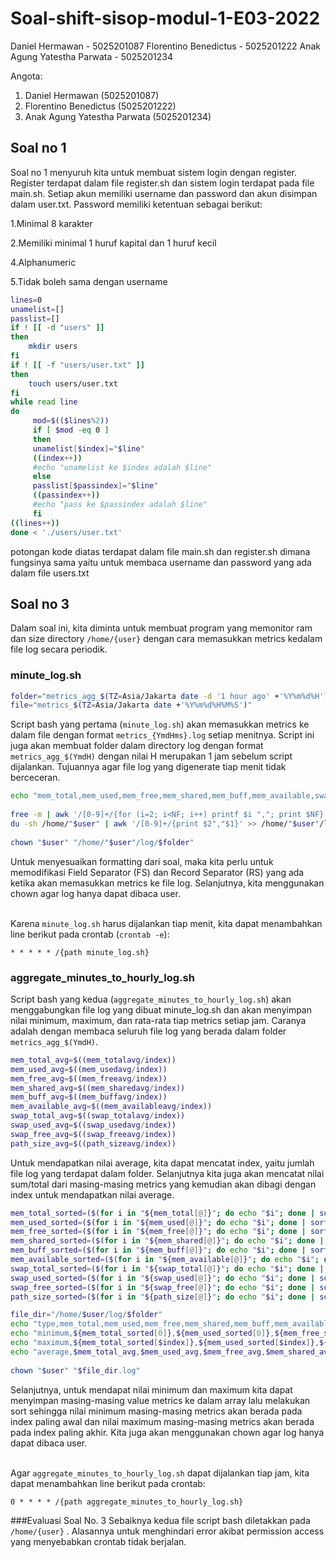 # Soal-shift-sisop-modul-1-E03-2022
Daniel Hermawan - 5025201087 
Florentino Benedictus - 5025201222
Anak Agung Yatestha Parwata - 5025201234

Angota:

1. Daniel Hermawan (5025201087)
2. Florentino Benedictus (5025201222)
3. Anak Agung Yatestha Parwata (5025201234)

## Soal no 1
Soal no 1 menyuruh kita untuk membuat sistem login dengan register. Register terdapat dalam file register.sh dan sistem login terdapat pada file main.sh. Setiap akun memiliki username dan password dan akun disimpan dalam user.txt. Password memiliki ketentuan sebagai berikut:

1.Minimal 8 karakter 

2.Memiliki minimal 1 huruf kapital dan 1 huruf kecil

4.Alphanumeric

5.Tidak boleh sama dengan username 

```bash
lines=0
unamelist=[]
passlist=[]
if ! [[ -d "users" ]]
then
    mkdir users
fi
if ! [[ -f "users/user.txt" ]]
then
    touch users/user.txt
fi
while read line
do
     mod=$(($lines%2))
     if [ $mod -eq 0 ]
     then
     unamelist[$index]="$line"
     ((index++))
     #echo "unamelist ke $index adalah $line"
     else
     passlist[$passindex]="$line"
     ((passindex++))
     #echo "pass ke $passindex adalah $line"
     fi
((lines++))
done < './users/user.txt'
``` 
potongan kode diatas terdapat dalam file main.sh dan register.sh dimana fungsinya sama yaitu untuk membaca username dan password yang ada dalam file users.txt



## Soal no 3
Dalam soal ini, kita diminta untuk membuat program yang memonitor ram dan size directory `/home/{user}` dengan cara memasukkan metrics kedalam file log secara periodik.
 
### minute_log.sh 
```bash
folder="metrics_agg_$(TZ=Asia/Jakarta date -d '1 hour ago' +'%Y%m%d%H')"
file="metrics_$(TZ=Asia/Jakarta date +'%Y%m%d%H%M%S')"
```
 
Script bash yang pertama (`minute_log.sh`) akan memasukkan metrics ke dalam file dengan format `metrics_{YmdHms}.log` setiap menitnya. Script ini juga akan membuat folder dalam directory log dengan format `metrics_agg_$(YmdH)` dengan nilai H merupakan 1 jam sebelum script dijalankan. Tujuannya agar file log yang digenerate tiap menit tidak berceceran.
 
```bash
echo "mem_total,mem_used,mem_free,mem_shared,mem_buff,mem_available,swap_total,swap_used,swap_free,path,path_size" >> /home/"$user"/log/$folder/"$file.log"
 
free -m | awk '/[0-9]+/{for (i=2; i<NF; i++) printf $i ","; print $NF}' ORS="," >> /home/"$user"/log/$folder/"$file.log"
du -sh /home/"$user" | awk '/[0-9]+/{print $2","$1}' >> /home/"$user"/log/$folder/"$file.log"
 
chown "$user" "/home/"$user"/log/$folder"
```
 
Untuk menyesuaikan formatting dari soal, maka kita perlu untuk memodifikasi Field Separator (FS) dan Record Separator (RS) yang ada ketika akan memasukkan metrics ke file log. Selanjutnya, kita menggunakan chown agar log hanya dapat dibaca user.<br/><br/>
 
Karena `minute_log.sh` harus dijalankan tiap menit, kita dapat menambahkan line berikut pada crontab (`crontab -e`):
 
```
* * * * * /{path minute_log.sh}
```
 
### aggregate_minutes_to_hourly_log.sh 
Script bash yang kedua (`aggregate_minutes_to_hourly_log.sh`) akan menggabungkan file log yang dibuat minute_log.sh dan akan menyimpan nilai minimum, maximum, dan rata-rata tiap metrics setiap jam. Caranya adalah dengan membaca seluruh file log yang berada dalam folder `metrics_agg_$(YmdH)`.
 
```bash
mem_total_avg=$((mem_totalavg/index))
mem_used_avg=$((mem_usedavg/index))
mem_free_avg=$((mem_freeavg/index))
mem_shared_avg=$((mem_sharedavg/index))
mem_buff_avg=$((mem_buffavg/index))
mem_available_avg=$((mem_availableavg/index))
swap_total_avg=$((swap_totalavg/index))
swap_used_avg=$((swap_usedavg/index))
swap_free_avg=$((swap_freeavg/index))
path_size_avg=$((path_sizeavg/index))
```
 
Untuk mendapatkan nilai average, kita dapat mencatat index, yaitu jumlah file log yang terdapat dalam folder. Selanjutnya kita juga akan mencatat nilai sum/total dari masing-masing metrics yang kemudian akan dibagi dengan index untuk mendapatkan nilai average.
 
```bash
mem_total_sorted=($(for i in "${mem_total[@]}"; do echo "$i"; done | sort -n))
mem_used_sorted=($(for i in "${mem_used[@]}"; do echo "$i"; done | sort -n))
mem_free_sorted=($(for i in "${mem_free[@]}"; do echo "$i"; done | sort -n))
mem_shared_sorted=($(for i in "${mem_shared[@]}"; do echo "$i"; done | sort -n))
mem_buff_sorted=($(for i in "${mem_buff[@]}"; do echo "$i"; done | sort -n))
mem_available_sorted=($(for i in "${mem_available[@]}"; do echo "$i"; done | sort -n))
swap_total_sorted=($(for i in "${swap_total[@]}"; do echo "$i"; done | sort -n))
swap_used_sorted=($(for i in "${swap_used[@]}"; do echo "$i"; done | sort -n))
swap_free_sorted=($(for i in "${swap_free[@]}"; do echo "$i"; done | sort -n))
path_size_sorted=($(for i in "${path_size[@]}"; do echo "$i"; done | sort -n))
```
```bash
file_dir="/home/$user/log/$folder"
echo "type,mem_total,mem_used,mem_free,mem_shared,mem_buff,mem_available,swap_total,swap_used,swap_free,path,path_size" > "$file_dir.log"
echo "minimum,${mem_total_sorted[0]},${mem_used_sorted[0]},${mem_free_sorted[0]},${mem_shared_sorted[0]},${mem_buff_sorted[0]},${mem_available_sorted[0]},${swap_total_sorted[0]},${swap_used_sorted[0]},${swap_free_sorted[9]},$path_dir,${path_size_sorted[0]}M" >> "$file_dir.log"
echo "maximum,${mem_total_sorted[$index]},${mem_used_sorted[$index]},${mem_free_sorted[$index]},${mem_shared_sorted[$index]},${mem_buff_sorted[$index]},${mem_available_sorted[$index]},${swap_total_sorted[$index]},${swap_used_sorted[$index]},${swap_free_sorted[$index]},$path_dir,${path_size_sorted[$index]}M" >> "$file_dir.log"
echo "average,$mem_total_avg,$mem_used_avg,$mem_free_avg,$mem_shared_avg,$mem_buff_avg,$mem_available_avg,$swap_total_avg,$swap_used_avg,$swap_free_avg,$path_dir,$path_size_avg""M" >> "$file_dir.log"
 
chown "$user" "$file_dir.log"
```
 
Selanjutnya, untuk mendapat nilai minimum dan maximum kita dapat menyimpan masing-masing value metrics ke dalam array lalu melakukan sort sehingga nilai minimum masing-masing metrics akan berada pada index paling awal dan nilai maximum masing-masing metrics akan berada pada index paling akhir. Kita juga akan menggunakan chown agar log hanya dapat dibaca user.<br/><br/>
 
Agar `aggregate_minutes_to_hourly_log.sh` dapat dijalankan tiap jam, kita dapat menambahkan line berikut pada crontab:
 
```
0 * * * * /{path aggregate_minutes_to_hourly_log.sh}
```
 
###Evaluasi Soal No. 3
Sebaiknya kedua file script bash diletakkan pada `/home/{user}` . Alasannya untuk menghindari error akibat permission access yang menyebabkan crontab tidak berjalan.
